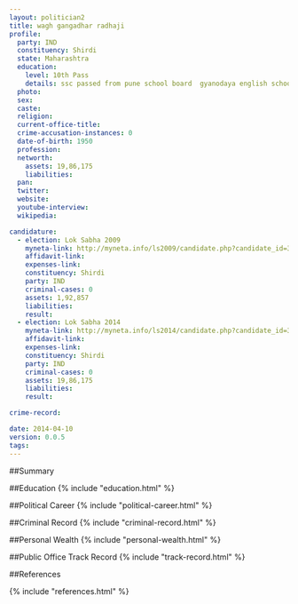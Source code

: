 ```yaml
---
layout: politician2
title: wagh gangadhar radhaji
profile: 
  party: IND
  constituency: Shirdi
  state: Maharashtra
  education: 
    level: 10th Pass
    details: ssc passed from pune school board  gyanodaya english school  newasa  teh. newasa
  photo: 
  sex: 
  caste: 
  religion: 
  current-office-title: 
  crime-accusation-instances: 0
  date-of-birth: 1950
  profession: 
  networth: 
    assets: 19,86,175
    liabilities: 
  pan: 
  twitter: 
  website: 
  youtube-interview: 
  wikipedia: 

candidature: 
  - election: Lok Sabha 2009
    myneta-link: http://myneta.info/ls2009/candidate.php?candidate_id=3667
    affidavit-link: 
    expenses-link: 
    constituency: Shirdi 
    party: IND
    criminal-cases: 0
    assets: 1,92,857
    liabilities: 
    result:  
  - election: Lok Sabha 2014
    myneta-link: http://myneta.info/ls2014/candidate.php?candidate_id=3682
    affidavit-link: 
    expenses-link: 
    constituency: Shirdi 
    party: IND
    criminal-cases: 0
    assets: 19,86,175
    liabilities: 
    result:  

crime-record: 

date: 2014-04-10
version: 0.0.5
tags: 
---
```


##Summary


##Education
{% include "education.html" %}


##Political Career
{% include "political-career.html" %}


##Criminal Record
{% include "criminal-record.html" %}


##Personal Wealth
{% include "personal-wealth.html" %}


##Public Office Track Record
{% include "track-record.html" %}


##References


{% include "references.html" %}
